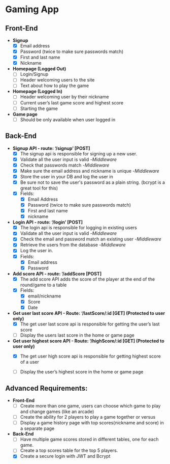 # Gaming App

## Front-End

- **Signup**
  - [X] Email address
  - [X] Password (twice to make sure passwords match)
  - [X] First and last name
  - [X] Nickname

- **Homepage (Logged Out)**
  - [ ] Login/Signup
  - [ ] Header welcoming users to the site
  - [ ] Text about how to play the game

- **Homepage (Logged In)**
  - [ ] Header welcoming user by their nickname
  - [ ] Current user’s last game score and highest score
  - [ ] Starting the game

- **Game page**
  - [ ] Should be only available when user logged in

## Back-End

- **Signup API - route: ‘/signup’ \[POST]**
  - [X] The signup api is responsible for signing up a new user.
  - [X] Validate all the user input is valid -_Middleware_
  - [X] Check that passwords match -_Middleware_
  - [X] Make sure the email address and nickname is unique -_Middleware_
  - [X] Store the user in your DB and log the user in
  - [X] Be sure not to save the user's password as a plain string. (bcrypt is a great tool for this)
  - [X] Fields:
    - [X] Email Address
    - [X] Password (twice to make sure passwords match)
    - [X] First and last name
    - [X] nickname

- **Login API - route: ‘/login’ \[POST]**
  - [X] The login api is responsible for logging in existing users
  - [X] Validate all the user input is valid -_Middleware_
  - [X] Check the email and password match an existing user -_Middleware_
  - [X] Retrieve the users from the database -_Middleware_
  - [X] Log the user in.
  - [X] Fields:
    - [X] Email address
    - [X] Password

- **Add score API - route: ‘/addScore \[POST]**
  - [X] The add score API adds the score of the player at the end of the round/game to a table
  - [X] Fields:
    - [X] email/nickname
    - [X] Score
    - [X] Date

- **Get user last score API - Route: ‘/lastScore/:id \[GET] (Protected to user only)**
  - [X] The get user last score api is responsible for getting the user’s last score
  - [ ] Display the users last score in the home or game page

- **Get user highest score API - Route: ‘/highScore/:id \[GET] (Protected to user only)**
  - [X] The get user high score api is responsible for getting highest score of a user
  - [ ] Display the user’s highest score in the home or game page

  
## Advanced Requirements:

- **Front-End**
  - [ ] Create more than one game, users can choose which game to play and change games (like an arcade)
  - [ ] Create the ability for 2 players to play a game together or versus
  - [ ] Display a game history page with top scores(nickname and score) in a separate page

- **Back-End**
  - [ ] Have multiple game scores stored in different tables, one for each game.
  - [ ] Create a top scores table for the top 5 players.
  - [X] Create a secure login with JWT and Bcrypt
